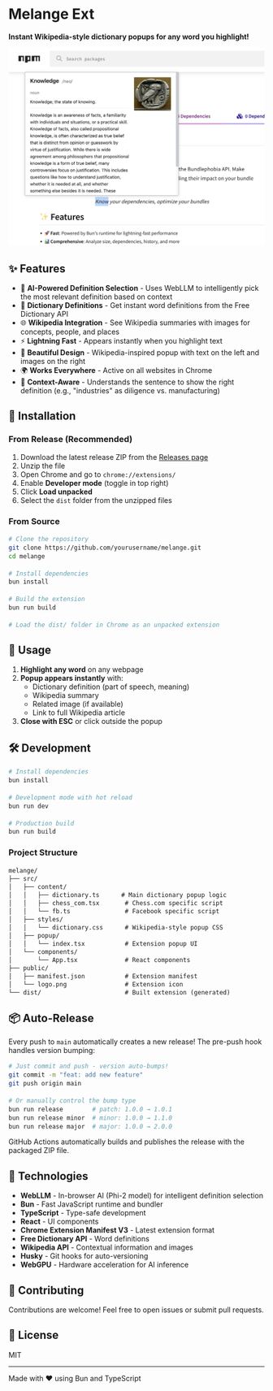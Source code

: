 # Melange Ext

**Instant Wikipedia-style dictionary popups for any word you highlight!**

![Melange Ext Demo](screenshot.png)

## ✨ Features

- 🤖 **AI-Powered Definition Selection** - Uses WebLLM to intelligently pick the most relevant definition based on context
- 📖 **Dictionary Definitions** - Get instant word definitions from the Free Dictionary API
- 🌐 **Wikipedia Integration** - See Wikipedia summaries with images for concepts, people, and places
- ⚡ **Lightning Fast** - Appears instantly when you highlight text
- 🎨 **Beautiful Design** - Wikipedia-inspired popup with text on the left and images on the right
- 🌍 **Works Everywhere** - Active on all websites in Chrome
- 🧠 **Context-Aware** - Understands the sentence to show the right definition (e.g., "industries" as diligence vs. manufacturing)

## 🚀 Installation

### From Release (Recommended)
1. Download the latest release ZIP from the [Releases page](../../releases)
2. Unzip the file
3. Open Chrome and go to `chrome://extensions/`
4. Enable **Developer mode** (toggle in top right)
5. Click **Load unpacked**
6. Select the `dist` folder from the unzipped files

### From Source
```bash
# Clone the repository
git clone https://github.com/yourusername/melange.git
cd melange

# Install dependencies
bun install

# Build the extension
bun run build

# Load the dist/ folder in Chrome as an unpacked extension
```

## 📖 Usage

1. **Highlight any word** on any webpage
2. **Popup appears instantly** with:
   - Dictionary definition (part of speech, meaning)
   - Wikipedia summary
   - Related image (if available)
   - Link to full Wikipedia article
3. **Close with ESC** or click outside the popup

## 🛠️ Development

```bash
# Install dependencies
bun install

# Development mode with hot reload
bun run dev

# Production build
bun run build
```

### Project Structure
```
melange/
├── src/
│   ├── content/
│   │   ├── dictionary.ts      # Main dictionary popup logic
│   │   ├── chess_com.tsx       # Chess.com specific script
│   │   └── fb.ts               # Facebook specific script
│   ├── styles/
│   │   └── dictionary.css      # Wikipedia-style popup CSS
│   ├── popup/
│   │   └── index.tsx           # Extension popup UI
│   └── components/
│       └── App.tsx             # React components
├── public/
│   ├── manifest.json           # Extension manifest
│   └── logo.png                # Extension icon
└── dist/                       # Built extension (generated)
```

## 📦 Auto-Release

Every push to `main` automatically creates a new release! The pre-push hook handles version bumping:

```bash
# Just commit and push - version auto-bumps!
git commit -m "feat: add new feature"
git push origin main

# Or manually control the bump type
bun run release        # patch: 1.0.0 → 1.0.1
bun run release minor  # minor: 1.0.0 → 1.1.0
bun run release major  # major: 1.0.0 → 2.0.0
```

GitHub Actions automatically builds and publishes the release with the packaged ZIP file.

## 🔧 Technologies

- **WebLLM** - In-browser AI (Phi-2 model) for intelligent definition selection
- **Bun** - Fast JavaScript runtime and bundler
- **TypeScript** - Type-safe development
- **React** - UI components
- **Chrome Extension Manifest V3** - Latest extension format
- **Free Dictionary API** - Word definitions
- **Wikipedia API** - Contextual information and images
- **Husky** - Git hooks for auto-versioning
- **WebGPU** - Hardware acceleration for AI inference

## 🤝 Contributing

Contributions are welcome! Feel free to open issues or submit pull requests.

## 📝 License

MIT

---

Made with ❤️ using Bun and TypeScript
